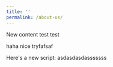 ```yaml
---
title: ''
permalink: /about-us/
---
```






New content test test

haha nice tryfafsaf

Here's a new script:
asdasdasdasssssss